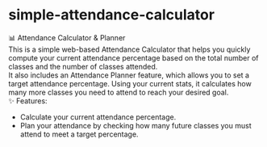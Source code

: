 # simple-attendance-calculator
📊 Attendance Calculator & Planner<br>
This is a simple web-based Attendance Calculator that helps you quickly compute your current attendance percentage based on the total number of classes and the number of classes attended.<br>
It also includes an Attendance Planner feature, which allows you to set a target attendance percentage. Using your current stats, it calculates how many more classes you need to attend to reach your desired goal.<br>
✨ Features:
<ul>
  <li>Calculate your current attendance percentage.</li>
  <li>Plan your attendance by checking how many future classes you must attend to meet a target percentage.</li>
</ul>

